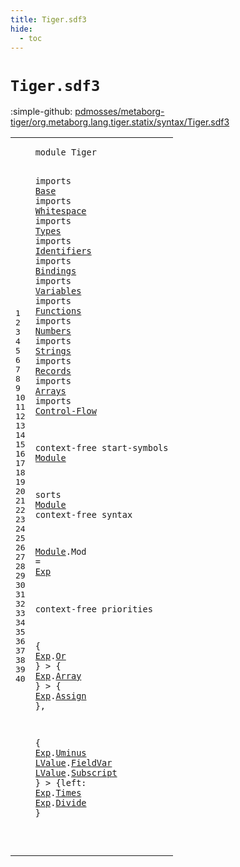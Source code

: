 ```yaml
---
title: Tiger.sdf3
hide:
  - toc
---
```


# `Tiger.sdf3`

:simple-github: [pdmosses/metaborg-tiger/org.metaborg.lang.tiger.statix/syntax/Tiger.sdf3]

[pdmosses/metaborg-tiger/org.metaborg.lang.tiger.statix/syntax/Tiger.sdf3]: https://github.com/pdmosses/metaborg-tiger/blob/master/org.metaborg.lang.tiger.statix/syntax/Tiger.sdf3 "The source file on GitHub"

<div class="sdf3"><table class="highlighttable"><tbody><tr><td class="linenos"><div class="linenodiv"><pre><span></span>1
2
3
4
5
6
7
8
9
10
11
12
13
14
15
16
17
18
19
20
21
22
23
24
25
26
27
28
29
30
31
32
33
34
35
36
37
38
39
40
</pre></div></td>
<td class="code"><pre><code><span class="keyword">module</span> <span id="Tiger_7_12" title="Not referenced locally, nor via imports">Tiger</span>

<span class="keyword">imports</span> <a href="../Base.sdf3#Base_7_11" id="Base_22_26" title="Defined at ../Base.sdf3 line 1">Base</a>
<span class="keyword">imports</span> <a href="../Whitespace.sdf3#Whitespace_7_17" id="Whitespace_35_45" title="Defined at ../Whitespace.sdf3 line 1">Whitespace</a>
<span class="keyword">imports</span> <a href="../Types.sdf3#Types_7_12" id="Types_54_59" title="Defined at ../Types.sdf3 line 1">Types</a>
<span class="keyword">imports</span> <a href="../Identifiers.sdf3#Identifiers_7_18" id="Identifiers_68_79" title="Defined at ../Identifiers.sdf3 line 1">Identifiers</a>
<span class="keyword">imports</span> <a href="../Bindings.sdf3#Bindings_7_15" id="Bindings_88_96" title="Defined at ../Bindings.sdf3 line 1">Bindings</a>
<span class="keyword">imports</span> <a href="../Variables.sdf3#Variables_7_16" id="Variables_105_114" title="Defined at ../Variables.sdf3 line 1">Variables</a>
<span class="keyword">imports</span> <a href="../Functions.sdf3#Functions_7_16" id="Functions_123_132" title="Defined at ../Functions.sdf3 line 1">Functions</a>
<span class="keyword">imports</span> <a href="../Numbers.sdf3#Numbers_7_14" id="Numbers_141_148" title="Defined at ../Numbers.sdf3 line 1">Numbers</a>
<span class="keyword">imports</span> <a href="../Strings.sdf3#Strings_7_14" id="Strings_157_164" title="Defined at ../Strings.sdf3 line 1">Strings</a>
<span class="keyword">imports</span> <a href="../Records.sdf3#Records_7_14" id="Records_173_180" title="Defined at ../Records.sdf3 line 1">Records</a>
<span class="keyword">imports</span> <a href="../Arrays.sdf3#Arrays_7_13" id="Arrays_189_195" title="Defined at ../Arrays.sdf3 line 1">Arrays</a>
<span class="keyword">imports</span> <a href="../Control-Flow.sdf3#Control-Flow_7_19" id="Control-Flow_204_216" title="Defined at ../Control-Flow.sdf3 line 1">Control-Flow</a>

<span class="keyword">context-free start-symbols</span> <a href="#Module_259_265" id="Module_245_251" title="Defined at line 18, 21">Module</a>

<span class="keyword">sorts</span> <a href="#Module_245_251" id="Module_259_265" title="Referenced at line 16">Module</a>
<span class="keyword">context-free syntax</span>

  <a href="#Module_245_251" id="Module_289_295" title="Referenced at line 16">Module</a>.<span class="cons_Constructor"><span id="Mod_296_299" title="Not referenced locally, nor via imports">Mod</span></span> = <a href="../Variables.sdf3#Exp_175_178" id="Exp_302_305" title="Defined at ../Variables.sdf3 line 16">Exp</a>

<span class="keyword">context-free priorities</span>

  {
    <a href="../Variables.sdf3#Exp_175_178" id="Exp_340_343" title="Defined at ../Variables.sdf3 line 16">Exp</a>.<span class="cons_Constructor"><a href="../Numbers.sdf3#Or_740_742" id="Or_344_346" title="Defined at ../Numbers.sdf3 line 35">Or</a></span>
  } &gt; {
    <a href="../Variables.sdf3#Exp_175_178" id="Exp_359_362" title="Defined at ../Variables.sdf3 line 16">Exp</a>.<span class="cons_Constructor"><a href="../Arrays.sdf3#Array_66_71" id="Array_363_368" title="Defined at ../Arrays.sdf3 line 8">Array</a></span>
  } &gt; {
    <a href="../Variables.sdf3#Exp_175_178" id="Exp_381_384" title="Defined at ../Variables.sdf3 line 16">Exp</a>.<span class="cons_Constructor"><a href="../Control-Flow.sdf3#Assign_376_382" id="Assign_385_391" title="Defined at ../Control-Flow.sdf3 line 37">Assign</a></span>
  },

  {
    <a href="../Variables.sdf3#Exp_175_178" id="Exp_406_409" title="Defined at ../Variables.sdf3 line 16">Exp</a>.<span class="cons_Constructor"><a href="../Numbers.sdf3#Uminus_231_237" id="Uminus_410_416" title="Defined at ../Numbers.sdf3 line 21">Uminus</a></span>
    <a href="../Variables.sdf3#LValue_159_165" id="LValue_421_427" title="Defined at ../Variables.sdf3 line 14">LValue</a>.<span class="cons_Constructor"><a href="../Records.sdf3#FieldVar_295_303" id="FieldVar_428_436" title="Defined at ../Records.sdf3 line 24">FieldVar</a></span>
    <a href="../Variables.sdf3#LValue_159_165" id="LValue_441_447" title="Defined at ../Variables.sdf3 line 14">LValue</a>.<span class="cons_Constructor"><a href="../Arrays.sdf3#Subscript_141_150" id="Subscript_448_457" title="Defined at ../Arrays.sdf3 line 12">Subscript</a></span>
  } &gt; {<span class="keyword">left</span>:
    <a href="../Variables.sdf3#Exp_175_178" id="Exp_475_478" title="Defined at ../Variables.sdf3 line 16">Exp</a>.<span class="cons_Constructor"><a href="../Numbers.sdf3#Times_257_262" id="Times_479_484" title="Defined at ../Numbers.sdf3 line 22">Times</a></span>
    <a href="../Variables.sdf3#Exp_175_178" id="Exp_489_492" title="Defined at ../Variables.sdf3 line 16">Exp</a>.<span class="cons_Constructor"><a href="../Numbers.sdf3#Divide_298_304" id="Divide_493_499" title="Defined at ../Numbers.sdf3 line 23">Divide</a></span>
  }

</code></pre></td></tr></tbody></table></div>